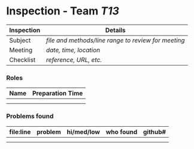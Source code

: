 # Inspection - Team *T13* 
 
| Inspection | Details |
| ----- | ----- |
| Subject | *file and methods/line range to review for meeting* |
| Meeting | *date, time, location* |
| Checklist | *reference, URL, etc.* |

### Roles

| Name | Preparation Time |
| ---- | ---- |
|  |  |
|  |  |

### Problems found

| file:line | problem | hi/med/low | who found | github#  |
| --- | --- | :---: | :---: | --- |
|  | | | | |
|  | | | | |
